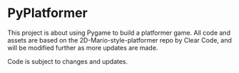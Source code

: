 # PyPlatformer
This project is about using Pygame to build a platformer game. All code and assets are based on the 2D-Mario-style-platformer repo by Clear Code, and will be modified further as more updates are made.

Code is subject to changes and updates.


